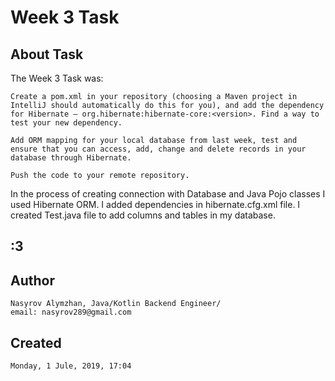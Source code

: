 # Week 3 Task
## About Task
The Week 3 Task was:
```
Create a pom.xml in your repository (choosing a Maven project in IntelliJ should automatically do this for you), and add the dependency for Hibernate – org.hibernate:hibernate-core:<version>. Find a way to test your new dependency.

Add ORM mapping for your local database from last week, test and ensure that you can access, add, change and delete records in your database through Hibernate.

Push the code to your remote repository.
```
In the process of creating connection with Database and Java Pojo classes I used Hibernate ORM. I added dependencies in hibernate.cfg.xml file. I created Test.java file to add columns and tables in my database.
## :3
## Author 
```
Nasyrov Alymzhan, Java/Kotlin Backend Engineer/
email: nasyrov289@gmail.com
```
## Created
```
Monday, 1 Jule, 2019, 17:04
```
